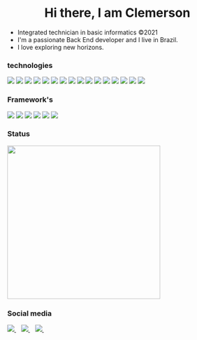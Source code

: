 <h1 align="center">Hi there, I am Clemerson</h1>                            
<ul>
  <li> Integrated technician in basic informatics &copy2021</li>
  <li> I'm a passionate Back End developer and I live in Brazil.</li>
  <li> I love exploring new horizons.</li>
</ul>

<div>
  <div>
    <h3>technologies</h3>
  </div>  
  <img src="https://img.shields.io/badge/HTML5-orange?logo=HTML5&logoColor=white" />
  <img src="https://img.shields.io/badge/CSS3-blue?logo=css3&logoColor=white" />
  <img src="https://img.shields.io/badge/JavaScript-yellow?logo=JAVASCRIPT&logoColor=white" />
  <img src="https://img.shields.io/badge/Python-blue?logo=python&logoColor=white" />
  <img src="https://img.shields.io/badge/Android Studio-49E78B?logo=androidstudio&logoColor=white" />
  <img src="https://img.shields.io/badge/PHP-7175AA?logo=php&logoColor=white" />
  <img src="https://img.shields.io/badge/git-E84D31?logo=git&logoColor=white" />
  <img src="https://img.shields.io/badge/Java-red?logo=java&logoColor=white" />
  <img src="https://img.shields.io/badge/glassfish-skyblue?logo=glassfish&logoColor=white" />
  <img src="https://img.shields.io/badge/Node.js-success?logo=node.js&logoColor=white" />
  <img src="https://img.shields.io/badge/MySQL-blue?logo=Mysql&logoColor=white" />
  <img src="https://img.shields.io/badge/Composer-yellow?logo=composer&logoColor=white" />
  <img src="https://img.shields.io/badge/C-5766B6?logo=c&logoColor=white" />
  <img src="https://img.shields.io/badge/C++-6092C7?logo=c++&logoColor=white" />
  <img src="https://img.shields.io/badge/NXC-9260C7?logo=nxc&logoColor=white" />
  <img src="https://img.shields.io/badge/arduino-19949A?logo=arduino&logoColor=white" />
  
  <div>
    <h3>Framework's
  </div>
  <img src="https://img.shields.io/badge/Laravel-red?logo=laravel&logoColor=white" />
  <img src="https://img.shields.io/badge/Django-darkgreen?logo=DJANGO&logoColor=white" />
  <img src="https://img.shields.io/badge/Jquery-skyblue?logo=jquery&logoColor=white" />
  <img src="https://img.shields.io/badge/Codeigniter-red?logo=CODEIGNITER&logoColor=white" />
  <img src="https://img.shields.io/badge/Bootstrap-blueviolet?logo=Bootstrap&logoColor=white" />
  <img src="https://img.shields.io/badge/Tailwindcss-skyblue?logo=tailwindcss&logoColor=white" />
  
  
  <div>
    <h3>Status</h3>
  </div>
  <img src="https://github-readme-stats.vercel.app/api?username=lucasclemerson&show_icons=true&count_private=true&theme=dark" width="350">

  <div>
    <h3>Social media</h3>
  </div>
  
  <a target="_blank" href="https://www.linkedin.com/in/lucas-oliveira-1ab55a22b">
    <img src="https://img.shields.io/badge/linkedin-%230077B5.svg?logo=linkedin&logoColor=white" />
  </a>&nbsp;&nbsp;
  <a target="_blank" href="https://instagram.com/lucasclemerson">
    <img src="https://img.shields.io/badge/-Instagram-%23E4405F?logo=instagram&logoColor=white" />        
  </a>&nbsp;&nbsp;
  <a target="_blank" href="https://facebook.com/lucasclemerson">
    <img src="https://img.shields.io/badge/-Facebook-blue?logo=facebook&logoColor=white"/>        
  </a>&nbsp;&nbsp;
</div>

